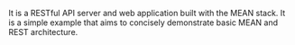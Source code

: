 It is a RESTful API server and web application built with the MEAN stack. It is a simple example that aims to concisely demonstrate basic MEAN and REST architecture.